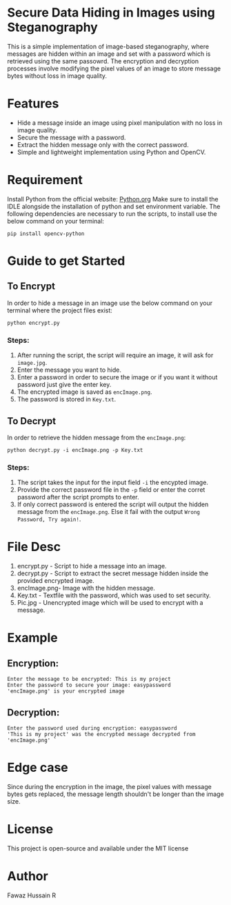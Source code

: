 # Secure Data Hiding in Images using Steganography
This is a simple implementation of image-based steganography, where messages are hidden within an image and set with a password which is retrieved using the same passowrd. The encryption and decryption processes involve modifying the pixel values of an image to store message bytes without loss in image quality.

# Features
- Hide a message inside an image using pixel manipulation with no loss in image quality.
- Secure the message with a password.
- Extract the hidden message only with the correct password.
- Simple and lightweight implementation using Python and OpenCV.

# Requirement
Install Python from the official website:
[Python.org](https://www.python.org/downloads/release/python-3132/)
Make sure to install the IDLE alongside the installation of python and set environment variable.
The following dependencies are necessary to run the scripts, to install use the below command on your terminal:
```
pip install opencv-python
```

# Guide to get Started
## To Encrypt
In order to hide a message in an image use the below command on your terminal where the project files exist:
```
python encrypt.py
```
### Steps:
  1. After running the script, the script will require an image, it will ask for `image.jpg`.
  2. Enter the message you want to hide.
  3. Enter a password in order to secure the image or if you want it without password just give the enter key.
  4. The encrypted image is saved as `encImage.png`.
  5. The password is stored in `Key.txt`.

## To Decrypt
In order to retrieve the hidden message from the `encImage.png`:
```
python decrypt.py -i encImage.png -p Key.txt
```
### Steps:
  1. The script takes the input for the input field `-i` the encypted image.
  2. Provide the correct password file in the `-p` field or enter the corret password after the script prompts to enter.
  3. If only correct password is entered the script will output the hidden message from the `encImage.png`. Else it fail with the output `Wrong Password, Try again!`.

# File Desc
1. encrypt.py - Script to hide a message into an image.
2. decrypt.py - Script to extract the secret message hidden inside the provided encrypted image.
3. encImage.png- Image with the hidden message.
4. Key.txt - Textfile with the password, which was used to set security.
5. Pic.jpg - Unencrypted image which will be used to encrypt with a message.

# Example
## Encryption:
```
Enter the message to be encrypted: This is my project
Enter the password to secure your image: easypassword
'encImage.png' is your encrypted image
```
## Decryption:
```
Enter the password used during encryption: easypassword
'This is my project' was the encrypted message decrypted from 'encImage.png' `
```
 # Edge case
 Since during the encryption in the image, the pixel values with message bytes gets replaced, the message length shouldn't be longer than the image size.

 # License
 This project is open-source and available under the MIT license

 # Author
Fawaz Hussain R
